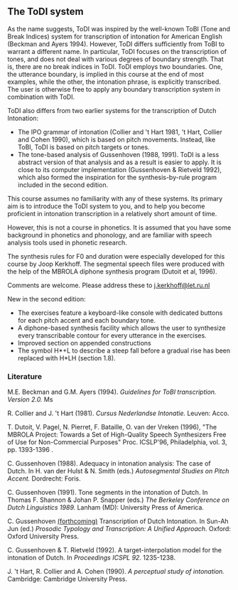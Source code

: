 The ToDI system
---------------

As the name suggests, ToDI was inspired by the well-known ToBI (Tone and Break Indices) system for transcription of intonation for American English (Beckman and Ayers 1994). However, ToDI differs sufficiently from ToBI to warrant a different name. In particular, ToDI focuses on the transcription of tones, and does not deal with various degrees of boundary strength. That is, there are no break indices in ToDI. ToDI employs two boundaries. One, the utterance boundary, is implied in this course at the end of most examples, while the other, the intonation phrase, is explicitly transcribed. The user is otherwise free to apply any boundary transcription system in combination with ToDI.

ToDI also differs from two earlier systems for the transcription of Dutch Intonation:

*   The IPO grammar of intonation (Collier and 't Hart 1981, 't Hart, Collier and Cohen 1990), which is based on pitch movements. Instead, like ToBI, ToDI is based on pitch targets or tones.
*   The tone-based analysis of Gussenhoven (1988, 1991). ToDI is a less abstract version of that analysis and as a result is easier to apply. It is close to its computer implementation (Gussenhoven & Rietveld 1992), which also formed the inspiration for the synthesis-by-rule program included in the second edition.

This course assumes no familiarity with any of these systems. Its primary aim is to introduce the ToDI system to you, and to help you become proficient in intonation transcription in a relatively short amount of time.

However, this is not a course in phonetics. It is assumed that you have some background in phonetics and phonology, and are familiar with speech analysis tools used in phonetic research.

The synthesis rules for F0 and duration were especially developed for this course by Joop Kerkhoff. The segmental speech files were produced with the help of the MBROLA diphone synthesis program (Dutoit et al, 1996).

Comments are welcome. Please address these to j.kerkhoff@let.ru.nl

New in the second edition:

*   The exercises feature a keyboard-like console with dedicated buttons for each pitch accent and each boundary tone.
*   A diphone-based synthesis facility which allows the user to synthesize every transcribable contour for every utterance in the exercises.
*   Improved section on appended constructions
*   The symbol H\*+L to describe a steep fall before a gradual rise has been replaced with H\*LH (section 1.8).

### Literature

M.E. Beckman and G.M. Ayers (1994). _Guidelines for ToBI transcription. Version 2.0._ Ms

R. Collier and J. 't Hart (1981). _Cursus Nederlandse Intonatie._ Leuven: Acco.

T. Dutoit, V. Pagel, N. Pierret, F. Bataille, O. van der Vreken (1996), "The MBROLA Project: Towards a Set of High-Quality Speech Synthesizers Free of Use for Non-Commercial Purposes" Proc. ICSLP'96, Philadelphia, vol. 3, pp. 1393-1396 .

C. Gussenhoven (1988). Adequacy in intonation analysis: The case of Dutch. In H. van der Hulst & N. Smith (eds.) _Autosegmental Studies on Pitch Accent._ Dordrecht: Foris.

C. Gussenhoven (1991). Tone segments in the intonation of Dutch. In Thomas F. Shannon & Johan P. Snapper (eds.) _The Berkeley Conference on Dutch Linguistics 1989._ Lanham (MD): University Press of America.

C. Gussenhoven [(forthcoming)](../TODIsun-ah.pdf) Transcription of Dutch Intonation. In Sun-Ah Jun (ed.) _Prosodic Typology and Transcription: A Unified Approach_. Oxford: Oxford University Press.

C. Gussenhoven & T. Rietveld (1992). A target-interpolation model for the intonation of Dutch. In _Proceedings ICSPL 92._ 1235-1238.

J. 't Hart, R. Collier and A. Cohen (1990). _A perceptual study of intonation._ Cambridge: Cambridge University Press.
